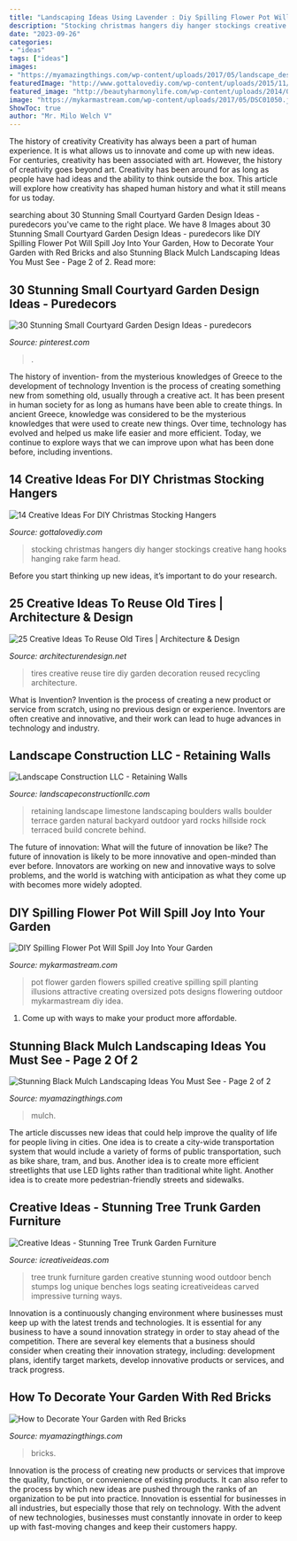 ```yaml
---
title: "Landscaping Ideas Using Lavender : Diy Spilling Flower Pot Will Spill Joy Into Your Garden"
description: "Stocking christmas hangers diy hanger stockings creative hang hooks hanging rake farm head"
date: "2023-09-26"
categories:
- "ideas"
tags: ["ideas"]
images:
- "https://myamazingthings.com/wp-content/uploads/2017/05/landscape_design_kansas_city_mo_-1024x768.jpg"
featuredImage: "http://www.gottalovediy.com/wp-content/uploads/2015/11/141.jpg"
featured_image: "http://beautyharmonylife.com/wp-content/uploads/2014/04/20-800x1066.jpg"
image: "https://mykarmastream.com/wp-content/uploads/2017/05/DSC01050.jpg"
ShowToc: true
author: "Mr. Milo Welch V"
---
```



The history of creativity
Creativity has always been a part of human experience. It is what allows us to innovate and come up with new ideas. For centuries, creativity has been associated with art. However, the history of creativity goes beyond art. Creativity has been around for as long as people have had ideas and the ability to think outside the box. This article will explore how creativity has shaped human history and what it still means for us today.

	

		
searching about 30 Stunning Small Courtyard Garden Design Ideas - puredecors you've came to the right place. We have 8 Images about 30 Stunning Small Courtyard Garden Design Ideas - puredecors like DIY Spilling Flower Pot Will Spill Joy Into Your Garden, How to Decorate Your Garden with Red Bricks and also Stunning Black Mulch Landscaping Ideas You Must See - Page 2 of 2. Read more:
		
    
## 30 Stunning Small Courtyard Garden Design Ideas - Puredecors

<img loading=lazy src="https://i.pinimg.com/736x/ad/76/8c/ad768cfa8070584e433249047c4671f5.jpg" onerror="this.onerror=null;this.src='https://tse2.mm.bing.net/th?id=OIP.8DQJ0tnIQuy1JwJLrKvNIwHaNJ&amp;pid=15.1';" alt="30 Stunning Small Courtyard Garden Design Ideas - puredecors">

_Source: pinterest.com_

>. 

	

The history of invention- from the mysterious knowledges of Greece to the development of technology
Invention is the process of creating something new from something old, usually through a creative act. It has been present in human society for as long as humans have been able to create things. In ancient Greece, knowledge was considered to be the mysterious knowledges that were used to create new things. Over time, technology has evolved and helped us make life easier and more efficient. Today, we continue to explore ways that we can improve upon what has been done before, including inventions.

    
## 14 Creative Ideas For DIY Christmas Stocking Hangers

<img loading=lazy src="http://www.gottalovediy.com/wp-content/uploads/2015/11/141.jpg" onerror="this.onerror=null;this.src='https://tse1.mm.bing.net/th?id=OIP.3SIHNLyC_q1lTusOUchYlAHaJ4&amp;pid=15.1';" alt="14 Creative Ideas For DIY Christmas Stocking Hangers">

_Source: gottalovediy.com_

>stocking christmas hangers diy hanger stockings creative hang hooks hanging rake farm head. 

	

Before you start thinking up new ideas, it’s important to do your research.

    
## 25 Creative Ideas To Reuse Old Tires | Architecture &amp; Design

<img loading=lazy src="http://beautyharmonylife.com/wp-content/uploads/2014/04/20-800x1066.jpg" onerror="this.onerror=null;this.src='https://tse2.mm.bing.net/th?id=OIP.HsGMSEIhn6JHPLwipFXjUQHaJ3&amp;pid=15.1';" alt="25 Creative Ideas To Reuse Old Tires | Architecture &amp; Design">

_Source: architecturendesign.net_

>tires creative reuse tire diy garden decoration reused recycling architecture. 

	

What is Invention?
Invention is the process of creating a new product or service from scratch, using no previous design or experience. Inventors are often creative and innovative, and their work can lead to huge advances in technology and industry.

    
## Landscape Construction LLC - Retaining Walls

<img loading=lazy src="http://landscapeconstructionllc.com/yahoo_site_admin/assets/images/limestone_martha.243153150_std.JPG" onerror="this.onerror=null;this.src='https://tse3.mm.bing.net/th?id=OIP.smQYS7GTRhLW4zYZn5RTrgHaJ3&amp;pid=15.1';" alt="Landscape Construction LLC - Retaining Walls">

_Source: landscapeconstructionllc.com_

>retaining landscape limestone landscaping boulders walls boulder terrace garden natural backyard outdoor yard rocks hillside rock terraced build concrete behind. 

	

The future of innovation: What will the future of innovation be like?
The future of innovation is likely to be more innovative and open-minded than ever before. Innovators are working on new and innovative ways to solve problems, and the world is watching with anticipation as what they come up with becomes more widely adopted.

    
## DIY Spilling Flower Pot Will Spill Joy Into Your Garden

<img loading=lazy src="https://mykarmastream.com/wp-content/uploads/2017/05/DSC01050.jpg" onerror="this.onerror=null;this.src='https://tse4.mm.bing.net/th?id=OIP.9XdjC5HPu7bE_p-nqpx8EwHaFj&amp;pid=15.1';" alt="DIY Spilling Flower Pot Will Spill Joy Into Your Garden">

_Source: mykarmastream.com_

>pot flower garden flowers spilled creative spilling spill planting illusions attractive creating oversized pots designs flowering outdoor mykarmastream diy idea. 

	

1. Come up with ways to make your product more affordable.

    
## Stunning Black Mulch Landscaping Ideas You Must See - Page 2 Of 2

<img loading=lazy src="https://myamazingthings.com/wp-content/uploads/2017/05/landscape_design_kansas_city_mo_-1024x768.jpg" onerror="this.onerror=null;this.src='https://tse2.mm.bing.net/th?id=OIP.bqt21d3Ys8RXcH_XurodPAHaFj&amp;pid=15.1';" alt="Stunning Black Mulch Landscaping Ideas You Must See - Page 2 of 2">

_Source: myamazingthings.com_

>mulch. 

	

The article discusses new ideas that could help improve the quality of life for people living in cities. One idea is to create a city-wide transportation system that would include a variety of forms of public transportation, such as bike share, tram, and bus. Another idea is to create more efficient streetlights that use LED lights rather than traditional white light. Another idea is to create more pedestrian-friendly streets and sidewalks.

    
## Creative Ideas - Stunning Tree Trunk Garden Furniture

<img loading=lazy src="https://www.icreativeideas.com/wp-content/uploads/2014/10/Creative-Ideas-Stunning-Tree-Trunk-Garden-Furniture-6.jpg" onerror="this.onerror=null;this.src='https://tse2.mm.bing.net/th?id=OIP.Ny_9jrDU_qWFw5bsf-3rMQHaFj&amp;pid=15.1';" alt="Creative Ideas - Stunning Tree Trunk Garden Furniture">

_Source: icreativeideas.com_

>tree trunk furniture garden creative stunning wood outdoor bench stumps log unique benches logs seating icreativeideas carved impressive turning ways. 

	

Innovation is a continuously changing environment where businesses must keep up with the latest trends and technologies. It is essential for any business to have a sound innovation strategy in order to stay ahead of the competition. There are several key elements that a business should consider when creating their innovation strategy, including: development plans, identify target markets, develop innovative products or services, and track progress.

    
## How To Decorate Your Garden With Red Bricks

<img loading=lazy src="https://myamazingthings.com/wp-content/uploads/2017/02/brick12.jpg" onerror="this.onerror=null;this.src='https://tse4.mm.bing.net/th?id=OIP.QIAhR0uSNNk4xWW7GFEQQQAAAA&amp;pid=15.1';" alt="How to Decorate Your Garden with Red Bricks">

_Source: myamazingthings.com_

>bricks. 

	

Innovation is the process of creating new products or services that improve the quality, function, or convenience of existing products. It can also refer to the process by which new ideas are pushed through the ranks of an organization to be put into practice. Innovation is essential for businesses in all industries, but especially those that rely on technology. With the advent of new technologies, businesses must constantly innovate in order to keep up with fast-moving changes and keep their customers happy.

